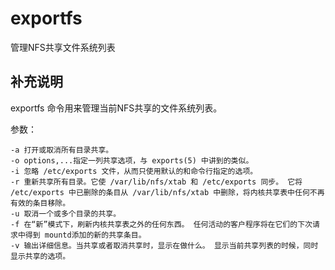 exportfs
===

管理NFS共享文件系统列表

## 补充说明

exportfs 命令用来管理当前NFS共享的文件系统列表。

参数：

```shell
-a 打开或取消所有目录共享。
-o options,...指定一列共享选项，与 exports(5) 中讲到的类似。
-i 忽略 /etc/exports 文件，从而只使用默认的和命令行指定的选项。
-r 重新共享所有目录。它使 /var/lib/nfs/xtab 和 /etc/exports 同步。 它将 /etc/exports 中已删除的条目从 /var/lib/nfs/xtab 中删除，将内核共享表中任何不再有效的条目移除。
-u 取消一个或多个目录的共享。
-f 在“新”模式下，刷新内核共享表之外的任何东西。 任何活动的客户程序将在它们的下次请求中得到 mountd添加的新的共享条目。
-v 输出详细信息。当共享或者取消共享时，显示在做什么。 显示当前共享列表的时候，同时显示共享的选项。
```


<!-- Linux命令行搜索引擎：https://github.com/wsdo/linux-complete-guide.git -->
